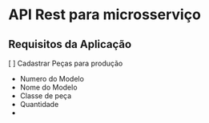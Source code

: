 # API Rest para microsserviço 

## Requisitos da Aplicação
[ ] Cadastrar Peças para produção
- Numero do Modelo
- Nome do Modelo
- Classe de peça
- Quantidade
- 